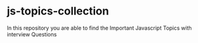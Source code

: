 # js-topics-collection
In this repository you are able to find the Important Javascript Topics with interview Questions
